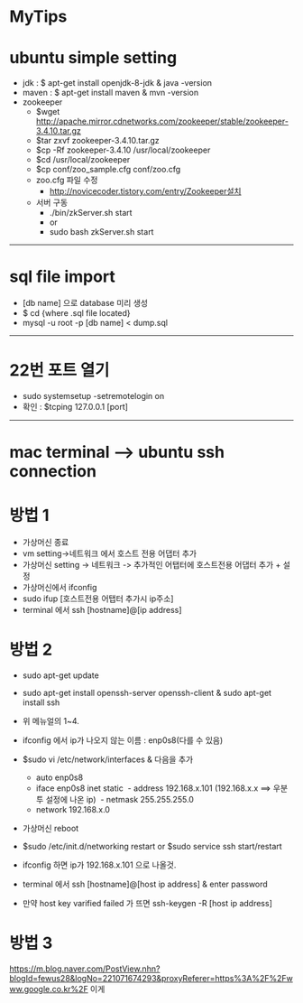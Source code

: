 # MyTips

# ubuntu simple setting

- jdk : $ apt-get install openjdk-8-jdk & java -version
- maven : $ apt-get install maven & mvn -version
- zookeeper
    - $wget http://apache.mirror.cdnetworks.com/zookeeper/stable/zookeeper-3.4.10.tar.gz
    - $tar zxvf zookeeper-3.4.10.tar.gz
    - $cp -Rf zookeeper-3.4.10 /usr/local/zookeeper
    - $cd /usr/local/zookeeper
    - $cp conf/zoo_sample.cfg conf/zoo.cfg
    - zoo.cfg 파일 수정
        - http://novicecoder.tistory.com/entry/Zookeeper설치
    - 서버 구동
        - ./bin/zkServer.sh start
        - or
        - sudo bash zkServer.sh start

----

# sql file import

- [db name] 으로 database 미리 생성
- $ cd {where .sql file located}
- mysql -u root -p [db name] < dump.sql

----

# 22번 포트 열기
- sudo systemsetup -setremotelogin on
- 확인 : $tcping 127.0.0.1 [port]

----

# mac terminal --> ubuntu ssh connection

# 방법 1
- 가상머신 종료
- vm setting->네트워크 에서 호스트 전용 어댑터 추가
- 가상머신 setting -> 네트워크 -> 추가적인 어탭터에 호스트전용 어댑터 추가 + 설정
- 가상머신에서 ifconfig
- sudo ifup [호스트전용 어탭터 추가시 ip주소]
- terminal 에서 ssh [hostname]@[ip address]

# 방법 2

- sudo apt-get update
- sudo apt-get install openssh-server openssh-client & sudo apt-get install ssh
- 위 메뉴얼의 1~4.
- ifconfig 에서 ip가 나오지 않는 이름 : enp0s8(다를 수 있음)

- $sudo vi /etc/network/interfaces & 다음을 추가
  - auto enp0s8
  - iface enp0s8 inet static
  - address 192.168.x.101 (192.168.x.x ==> 우분투 설정에 나온 ip)
  - netmask 255.255.255.0
  - network 192.168.x.0
  
- 가상머신 reboot
- $sudo /etc/init.d/networking restart or $sudo service ssh start/restart
- ifconfig 하면 ip가 192.168.x.101 으로 나올것.
- terminal 에서 ssh [hostname]@[host ip address] & enter password
- 만약 host key varified failed 가 뜨면 ssh-keygen -R [host ip address]

# 방법 3
https://m.blog.naver.com/PostView.nhn?blogId=fewus28&logNo=221071674293&proxyReferer=https%3A%2F%2Fwww.google.co.kr%2F
이게 
